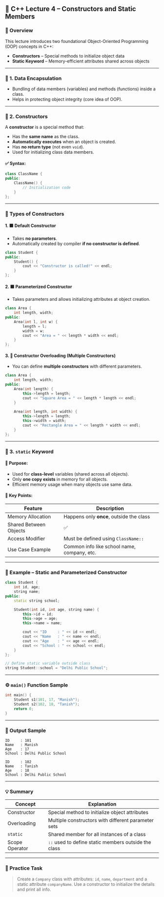 

## 📘 C++ Lecture 4 – Constructors and Static Members

### 🔰 Overview

This lecture introduces two foundational Object-Oriented Programming (OOP) concepts in C++:

* **Constructors** – Special methods to initialize object data
* **Static Keyword** – Memory-efficient attributes shared across objects

---

### 🧱 1. Data Encapsulation

* Bundling of data members (variables) and methods (functions) inside a class.
* Helps in protecting object integrity (core idea of OOP).

---

### 🔨 2. Constructors

A **constructor** is a special method that:

* Has the **same name** as the class.
* **Automatically executes** when an object is created.
* Has **no return type** (not even `void`).
* Used for initializing class data members.

#### ✅ Syntax:

```cpp
class ClassName {
public:
    ClassName() {
        // Initialization code
    }
};
```

---

### 🧪 Types of Constructors

#### 1. 🟩 Default Constructor

* Takes **no parameters**.
* Automatically created by compiler **if no constructor is defined**.

```cpp
class Student {
public:
    Student() {
        cout << "Constructor is called!" << endl;
    }
};
```

#### 2. 🟦 Parameterized Constructor

* Takes parameters and allows initializing attributes at object creation.

```cpp
class Area {
    int length, width;
public:
    Area(int l, int w) {
        length = l;
        width = w;
        cout << "Area = " << length * width << endl;
    }
};
```

#### 3. 🔁 Constructor Overloading (Multiple Constructors)

* You can define **multiple constructors** with different parameters.

```cpp
class Area {
    int length, width;
public:
    Area(int length) {
        this->length = length;
        cout << "Square Area = " << length * length << endl;
    }
    
    Area(int length, int width) {
        this->length = length;
        this->width = width;
        cout << "Rectangle Area = " << length * width << endl;
    }
};
```

---

### 🧠 3. `static` Keyword

#### 📌 Purpose:

* Used for **class-level** variables (shared across all objects).
* Only **one copy exists** in memory for all objects.
* Efficient memory usage when many objects use same data.

#### 🧾 Key Points:

| Feature                | Description                                 |
| ---------------------- | ------------------------------------------- |
| Memory Allocation      | Happens only **once**, outside the class    |
| Shared Between Objects | ✅                                           |
| Access Modifier        | Must be defined using `ClassName::`         |
| Use Case Example       | Common info like school name, company, etc. |

---

### 🧪 Example – Static and Parameterized Constructor

```cpp
class Student {
    int id, age;
    string name;
public:
    static string school;

    Student(int id, int age, string name) {
        this->id = id;
        this->age = age;
        this->name = name;

        cout << "ID     : " << id << endl;
        cout << "Name   : " << name << endl;
        cout << "Age    : " << age << endl;
        cout << "School : " << school << endl;
    }
};

// Define static variable outside class
string Student::school = "Delhi Public School";
```

---

### ⚙️ `main()` Function Sample

```cpp
int main() {
    Student s1(101, 17, "Manish");
    Student s2(102, 18, "Tanish");
    return 0;
}
```

---

### 🧾 Output Sample

```
ID     : 101
Name   : Manish
Age    : 17
School : Delhi Public School

ID     : 102
Name   : Tanish
Age    : 18
School : Delhi Public School
```

---

### 💡 Summary

| Concept        | Explanation                                          |
| -------------- | ---------------------------------------------------- |
| Constructor    | Special method to initialize object attributes       |
| Overloading    | Multiple constructors with different parameter sets  |
| `static`       | Shared member for all instances of a class           |
| Scope Operator | `::` used to define static members outside the class |

---

### 🏁 Practice Task

> Create a `Company` class with attributes: `id`, `name`, `department` and a static attribute `companyName`.
> Use a constructor to initialize the details and print all info.
